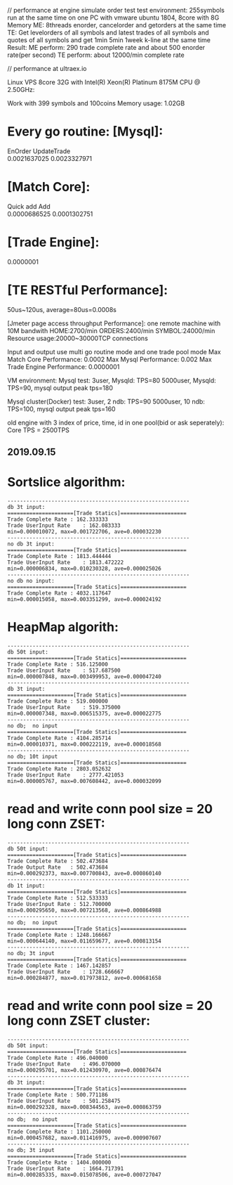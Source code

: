 // performance at engine simulate order test
test environment: 255symbols run at the same time on one PC with vmware ubuntu 1804, 8core with 8G Memory
ME: 
8threads enorder, cancelorder and getorders at the same time
TE: 
Get levelorders of all symbols and latest trades of all symbols and quotes of all symbols and get 1min 5min 1week k-line at the same time
Result:
ME perform: 290 trade complete rate and about 500 enorder rate(per second)
TE perform: about 12000/min complete rate




// performance at ultraex.io

Linux VPS 8core 32G with Intel(R) Xeon(R) Platinum 8175M CPU @ 2.50GHz:

Work with 399 symbols and 100coins
Memory usage: 1.02GB

Every go routine:
[Mysql]:
=======================================================================
EnOrder				UpdateTrade			
0.0021637025			0.0023327971			

[Match Core]:
=======================================================================
Quick add			Add	       
0.0000686525			0.0001302751

[Trade Engine]:
=======================================================================
0.0000001

[TE RESTful Performance]:
=======================================================================
50us~120us, average=80us=0.0008s

[Jmeter page access throughput Performance]:
one remote machine with 10M bandwith 
HOME:2700/min
ORDERS:2400/min
SYMBOL:24000/min
Resource usage:20000~30000TCP connections

Input and output use multi go routine mode and one trade pool mode
Max Match Core Performance: 0.0002
Max Mysql Performance: 0.002
Max Trade Engine Performance: 0.0000001


VM environment:
Mysql test:
3user, Mysqld: TPS=80
5000user, Mysqld: TPS=90, mysql output peak tps=180

Mysql cluster(Docker) test:
3user, 2 ndb: TPS=90
5000user, 10 ndb: TPS=100, mysql output peak tps=160

old engine with 3 index of price, time, id in one pool(bid or ask seperately):
Core TPS = 2500TPS

2019.09.15
----------------------------------------------------------
# Sortslice algorithm:
    ----------------------------------------------------------
    db 3t input: 
    =====================[Trade Statics]=====================
    Trade Complete Rate	: 162.333333
    Trade UserInput Rate	: 162.083333
    min=0.000010072, max=0.001722706, ave=0.000032230
    ----------------------------------------------------------
    no db 3t input: 
    =====================[Trade Statics]=====================
    Trade Complete Rate	: 1813.444444
    Trade UserInput Rate	: 1813.472222
    min=0.000006834, max=0.010230328, ave=0.000025026
    ----------------------------------------------------------
    no db no input: 
    =====================[Trade Statics]=====================
    Trade Complete Rate	: 4032.117647
    min=0.000015058, max=0.003351299, ave=0.000024192


# HeapMap algorith:
    ----------------------------------------------------------
    db 50t input:
    =====================[Trade Statics]=====================
    Trade Complete Rate	: 516.125000
    Trade UserInput Rate	: 517.687500
    min=0.000007848, max=0.003499953, ave=0.000047240
    ----------------------------------------------------------
    db 3t input:
    =====================[Trade Statics]=====================
    Trade Complete Rate	: 519.000000
    Trade UserInput Rate	: 519.375000
    min=0.000007348, max=0.006515375, ave=0.000022775
    ----------------------------------------------------------
    no db;  no input
    =====================[Trade Statics]=====================
    Trade Complete Rate	: 4104.285714
    min=0.000010371, max=0.000222119, ave=0.000018568
    ----------------------------------------------------------
    no db; 10t input
    =====================[Trade Statics]=====================
    Trade Complete Rate	: 2803.052632
    Trade UserInput Rate	: 2777.421053
    min=0.000005767, max=0.007608442, ave=0.000032099

# read and write conn pool size = 20 long conn  ZSET:
    ----------------------------------------------------------
    db 50t input:
    =====================[Trade Statics]=====================
    Trade Complete Rate	: 502.473684
    Trade Output Rate	: 502.473684
    min=0.000292373, max=0.007700843, ave=0.000860140
    ----------------------------------------------------------
    db 1t input:
    =====================[Trade Statics]=====================
    Trade Complete Rate	: 512.533333
    Trade UserInput Rate : 512.700000
    min=0.000295650, max=0.007213568, ave=0.000864988
    ----------------------------------------------------------
    no db;  no input
    =====================[Trade Statics]=====================
    Trade Complete Rate	: 1248.166667
    min=0.000644140, max=0.011659677, ave=0.000813154
    ----------------------------------------------------------
    no db; 3t input
    =====================[Trade Statics]=====================
    Trade Complete Rate	: 1467.142857
    Trade UserInput Rate	: 1728.666667
    min=0.000284877, max=0.017973812, ave=0.000681658


# read and write conn pool size = 20 long conn ZSET cluster:
    ----------------------------------------------------------
    db 50t input:
    =====================[Trade Statics]=====================
    Trade Complete Rate	: 496.040000
    Trade UserInput Rate	: 496.070000
    min=0.000295701, max=0.012430970, ave=0.000876474
    ----------------------------------------------------------
    db 3t input:
    =====================[Trade Statics]=====================
    Trade Complete Rate	: 500.771186
    Trade UserInput Rate	: 501.258475
    min=0.000292328, max=0.008344563, ave=0.000863759
    ----------------------------------------------------------
    no db;  no input
    =====================[Trade Statics]=====================
    Trade Complete Rate	: 1101.250000
    min=0.000457682, max=0.011416975, ave=0.000907607
    ----------------------------------------------------------
    no db; 3t input
    =====================[Trade Statics]=====================
    Trade Complete Rate	: 1404.000000
    Trade UserInput Rate	: 1664.717391
    min=0.000285335, max=0.015078506, ave=0.000727047
